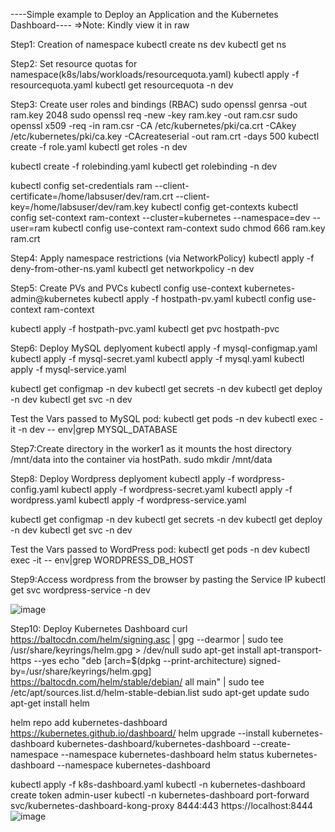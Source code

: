 ----Simple example to Deploy an Application and the Kubernetes Dashboard----
=>Note: Kindly view it in raw

Step1: Creation of namespace
kubectl create ns dev
kubectl get ns

Step2: Set resource quotas for namespace(k8s/labs/workloads/resourcequota.yaml)
kubectl apply -f resourcequota.yaml
kubectl get resourcequota -n dev

Step3: Create user roles and bindings (RBAC)
sudo openssl genrsa -out ram.key 2048
sudo openssl req -new -key ram.key -out ram.csr
sudo openssl x509 -req -in ram.csr -CA /etc/kubernetes/pki/ca.crt -CAkey /etc/kubernetes/pki/ca.key -CAcreateserial -out ram.crt -days 500
kubectl create -f role.yaml
kubectl get roles -n dev

kubectl create -f rolebinding.yaml
kubectl get rolebinding -n dev

kubectl config set-credentials ram --client-certificate=/home/labsuser/dev/ram.crt --client-key=/home/labsuser/dev/ram.key
kubectl config get-contexts
kubectl config set-context ram-context --cluster=kubernetes --namespace=dev --user=ram
kubectl config use-context ram-context
sudo chmod 666 ram.key ram.crt

Step4: Apply namespace restrictions (via NetworkPolicy)
kubectl apply -f deny-from-other-ns.yaml
kubectl get networkpolicy -n dev

Step5: Create PVs and PVCs
kubectl config use-context kubernetes-admin@kubernetes
kubectl apply -f hostpath-pv.yaml
kubectl config use-context ram-context

kubectl apply -f hostpath-pvc.yaml
kubectl get pvc hostpath-pvc

Step6: Deploy MySQL deplyoment
kubectl apply -f mysql-configmap.yaml
kubectl apply -f mysql-secret.yaml
kubectl apply -f mysql.yaml
kubectl apply -f mysql-service.yaml

kubectl get configmap -n dev
kubectl get secrets -n dev
kubectl get deploy -n dev
kubectl get svc -n dev

Test the Vars passed to MySQL pod:
kubectl get pods -n dev
kubectl exec -it <pod-id> -n dev -- env|grep MYSQL_DATABASE

Step7:Create directory in the worker1 as it mounts the host directory /mnt/data into the container via hostPath.
sudo mkdir /mnt/data

Step8: Deploy Wordpress deplyoment
kubectl apply -f wordpress-config.yaml
kubectl apply -f wordpress-secret.yaml
kubectl apply -f wordpress.yaml
kubectl apply -f wordpress-service.yaml

kubectl get configmap -n dev
kubectl get secrets -n dev
kubectl get deploy -n dev
kubectl get svc -n dev

Test the Vars passed to WordPress pod:
kubectl get pods -n dev
kubectl exec -it <pod-id> -- env|grep WORDPRESS_DB_HOST

Step9:Access wordpress from the browser by pasting the Service IP
kubectl get svc wordpress-service -n dev

![image](https://github.com/user-attachments/assets/a2993a9a-ece2-4a39-8898-8a7d00d2a27a)

Step10: Deploy Kubernetes Dashboard
curl https://baltocdn.com/helm/signing.asc | gpg --dearmor | sudo tee /usr/share/keyrings/helm.gpg > /dev/null
sudo apt-get install apt-transport-https --yes
echo "deb [arch=$(dpkg --print-architecture) signed-by=/usr/share/keyrings/helm.gpg] https://baltocdn.com/helm/stable/debian/ all main" | sudo tee /etc/apt/sources.list.d/helm-stable-debian.list
sudo apt-get update
sudo apt-get install helm

helm repo add kubernetes-dashboard https://kubernetes.github.io/dashboard/
helm upgrade --install kubernetes-dashboard kubernetes-dashboard/kubernetes-dashboard --create-namespace --namespace kubernetes-dashboard
helm status kubernetes-dashboard --namespace kubernetes-dashboard	

kubectl apply -f k8s-dashboard.yaml
kubectl -n kubernetes-dashboard create token admin-user
kubectl -n kubernetes-dashboard port-forward svc/kubernetes-dashboard-kong-proxy 8444:443
https://localhost:8444
![image](https://github.com/user-attachments/assets/27169a4a-d72f-4bd8-a866-6ae51d9056a5)

